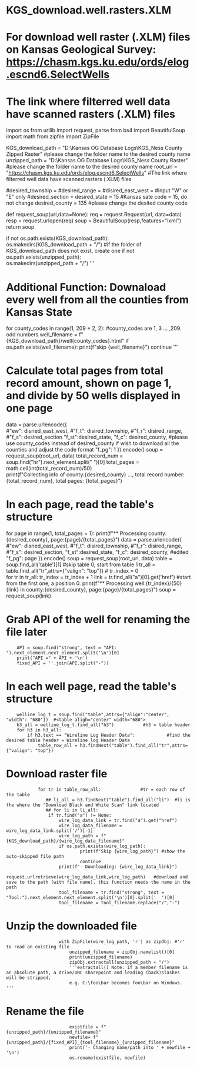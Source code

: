 # KGS_download.well.rasters.XLM
# For download well raster (.XLM) files on Kansas Geological Survey: https://chasm.kgs.ku.edu/ords/elog.escnd6.SelectWells 
# The link where filterred well data have scanned rasters (.XLM) files

import os
from urllib import request, parse
from bs4 import BeautifulSoup
import math
from zipfile import ZipFile


KGS_download_path = "D:\Kansas OG Database Logs\KGS_Ness County Zipped Raster" #please change the folder name to the desired county name
unzipped_path = "D:\Kansas OG Database Logs\KGS_Ness County Raster"     #please change the folder name to the desired county name
root_url = "https://chasm.kgs.ku.edu/ords/elog.escnd6.SelectWells"   #The link where filterred well data have scanned rasters (.XLM) files

#desired_township =
#desired_range =
#disired_east_west =    #input "W" or "E" only
#desired_section = 
desired_state = 15  #Kansas sate code = 15, do not change
desired_county = 135 #please change the desited county code  

def request_soup(url,data=None):
    req =  request.Request(url, data=data)
    resp = request.urlopen(req)
    soup = BeautifulSoup(resp,features="lxml")
    return soup

if not os.path.exists(KGS_download_path):   
    os.makedirs(KGS_download_path + "/")   #if the folder of KGS_download_path does not exist, create one
if not os.path.exists(unzipped_path):   
    os.makedirs(unzipped_path + "/")
'''
# Additional Function: Downaload every well from all the counties from Kansas State
for county_codes in range(1, 209 + 2, 2):       #county_codes are 1, 3 ... ,209. odd numbers
    well_filename = f"{KGS_download_path}/well{county_codes}.html"
    if os.path.exists(well_filename):
        print(f"skip {well_filename}") 
        continue
'''
# Calculate total pages from total record amount, shown on page 1, and divide by 50 wells displayed in one page
data = parse.urlencode({               
    #"ew": disried_east_west,
    #"f_t": disired_township,
    #"f_r": disired_range,
    #"f_s": desired_section
    "f_st":desired_state,
    "f_c": desired_county,   #please use county_codes instead of desired_county if wish to download all the counties and adjust the code format
    "f_pg": 1
    }).encode()
soup = request_soup(root_url, data)
total_record_num = soup.find("hr").next_element.split(" ")[0] 
total_pages = math.ceil(int(total_record_num)/50)   
print(f"Collecting info of county:{desired_county} ..., total record number: {total_record_num}, total pages: {total_pages}")


# In each page, read the table's structure 
for page in range(1, total_pages + 1):
    print(f"** Processing county:{desired_county}, page:{page}/{total_pages}")
    data = parse.urlencode({
       #"ew": disried_east_west,
       #"f_t": disired_township,
       #"f_r": disired_range,
       #"f_s": desired_section,
        "f_st":desired_state,
        "f_c": desired_county,   #edited
        "f_pg": page
        }).encode()
    soup = request_soup(root_url, data)
    table = soup.find_all('table')[1]   #skip table 0, start from table 1
    tr_all = table.find_all("tr",attrs={"valign": "top"})   #<tr valign="top">
    tr_index = 0                 
    for tr in tr_all:
        tr_index = tr_index + 1
        link = tr.find_all("a")[0].get('href')    #start from the first one, a position 0.
        print(f"** Processing well:{tr_index}/{50} {link} in county:{desired_county}, page:{page}/{total_pages}")
        soup = request_soup(link)
        
# Grab API of the well for renaming the file later
        API = soup.find("strong", text = "API: ").next_element.next_element.split('\n')[0]
        print("API =" + API + '\n')
        fixed_API = ''.join(API.split("-"))
        
# In each well page, read the table's structure
        welline_log_t = soup.find("table",attrs={"align":"center", "width": "680"})  #<table aligh="center" width="680">  
        h3_all = welline_log_t.find_all("h3")           #h3 = table header 
        for h3 in h3_all:                                    
            if h3.text == "Wireline Log Header Data":            #find the desired table header = Wireline log Header Data
                table_row_all = h3.findNext("table").find_all("tr",attrs={"valign": "top"})

# Download raster file
                for tr in table_row_all:               #tr = each row of the table
                   ## li_all = h3.findNext("table").find_all("li")  #li is the where the "Download Black and White Scan" link located
                   ## for li in li_all:
                    if tr.find("a") != None:
                        wire_log_data_link = tr.find("a").get("href")
                        wire_log_data_filename = wire_log_data_link.split('/')[-1]
                        wire_log_path = f"{KGS_download_path}/{wire_log_data_filename}"
                        if os.path.exists(wire_log_path):
                                print(f"Skip {wire_log_path}") #show the auto-skipped file path
                                continue     
                        print(f"- Downloading: {wire_log_data_link}")
                        request.urlretrieve(wire_log_data_link,wire_log_path)   #download and save to the path (with file name). this function needs the name in the path
                        tool_filename = tr.find("strong", text = "Tool:").next_element.next_element.split('\n')[0].split('  ')[0]
                        tool_filename = tool_filename.replace("/","-")
                        
# Unzip the downloaded file
                        with ZipFile(wire_log_path, 'r') as zipObj: #'r' to read an existing file
                            unzipped_filename = zipObj.namelist()[0]
                            print(unzipped_filename)
                            zipObj.extractall(unzipped_path + "/")  
                            '''extractall() Note: if a member filename is an absolute path, a drive/UNC sharepoint and leading (back)slashes will be stripped, 
                            e.g. C:\foo\bar becomes foo\bar on Windows. '''
                            
# Rename the file
                            existfile = f"{unzipped_path}/{unzipped_filename}"
                            newfile= f"{unzipped_path}/{fixed_API}_{tool_filename}_{unzipped_filename}"
                            print('- Changing name/path into ' + newfile + '\n')
                            os.rename(existfile, newfile)
